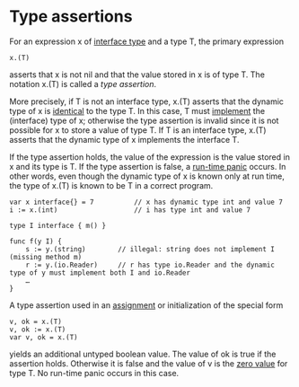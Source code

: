 # Type assertions

For an expression x of [interface type](/Types/interface_types.html) and a type T, the primary expression

    x.(T)
    

asserts that x is not nil and that the value stored in x is of type T. The notation x.(T) is called a *type assertion*.

More precisely, if T is not an interface type, x.(T) asserts that the dynamic type of x is [identical](/Properties%20of%20types%20and%20values/type_identity.html) to the type T. In this case, T must [implement](/Types/method_sets.html) the (interface) type of x; otherwise the type assertion is invalid since it is not possible for x to store a value of type T. If T is an interface type, x.(T) asserts that the dynamic type of x implements the interface T.

If the type assertion holds, the value of the expression is the value stored in x and its type is T. If the type assertion is false, a [run-time panic](/Run-time%20panics/) occurs. In other words, even though the dynamic type of x is known only at run time, the type of x.(T) is known to be T in a correct program.

    var x interface{} = 7          // x has dynamic type int and value 7
    i := x.(int)                   // i has type int and value 7
    
    type I interface { m() }
    
    func f(y I) {
        s := y.(string)        // illegal: string does not implement I (missing method m)
        r := y.(io.Reader)     // r has type io.Reader and the dynamic type of y must implement both I and io.Reader
        …
    }
    

A type assertion used in an [assignment](/Statements/assignments.html) or initialization of the special form

    v, ok = x.(T)
    v, ok := x.(T)
    var v, ok = x.(T)
    

yields an additional untyped boolean value. The value of ok is true if the assertion holds. Otherwise it is false and the value of v is the [zero value](/Program%20initialization%20and%20execution/the_zero_value.html) for type T. No run-time panic occurs in this case.